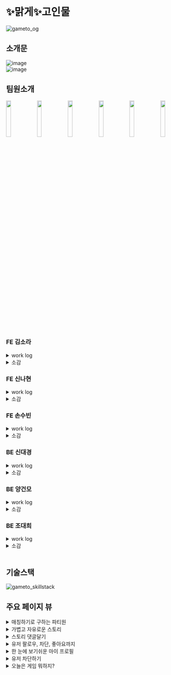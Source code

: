 # ✨맑게✨고인물

![gameto_og](https://user-images.githubusercontent.com/111413253/214849189-3abe2fbd-008c-42ee-b4d1-96f9164d7005.png)

## 소개문

![image](https://user-images.githubusercontent.com/110885981/215445088-c01268d2-0d3f-403c-9d07-217bc7393eda.png)</br>
![image](https://user-images.githubusercontent.com/110885981/215445186-a0a24c51-59e1-4056-90d1-88e3a0a7905e.png)

## 팀원소개

<img src="https://user-images.githubusercontent.com/110885981/215442916-9a93b855-98aa-4393-9b01-66fe676081ab.png" width = 16% height = 16%> <img src="https://user-images.githubusercontent.com/110885981/215443206-68d62057-3612-4ac6-8cfe-6fef6c7d6af6.png" width = 16% height = 16%> <img src="https://user-images.githubusercontent.com/110885981/215443087-93c83162-682e-4289-99df-677b2b2f9760.png" width = 16% height = 16%> <img src="https://user-images.githubusercontent.com/110885981/215442791-f15c67e9-9929-4128-bd2c-a2e2798cce86.png" width = 16% height = 16%> <img src="https://user-images.githubusercontent.com/110885981/215441108-d59792fa-2658-4973-8de8-60f5e743a8e4.png" width = 16% height = 16%> <img src="https://user-images.githubusercontent.com/110885981/215442510-4e9c8590-8b5a-421f-9c24-75fe26611b0d.png" width = 16% height = 16%>

### FE 김소라
<details>
<summary>work log</summary>

- 로그인 페이지 뷰 구현 및 유효성검사
- 매칭하기 페이지 뷰 구현 및 페이지네이션 구현
- 매칭하기 작성하기,수정하기 페이지 뷰 구현
- 검색하기 기능 구현
- 게임추천하기 드래그앤 드롭 구현및 사운드 추가
- `redux toolkit`을 이용해 상태 업데이트와 persist 미들웨어를 사용해 로컬스토리지에 저장  
</details>

<details>
<summary>소감</summary>

메인 프로젝트 시작전에는 남들에 비해 못해서 많은 불안감이 있었지만 팀원들이 너무 좋고 으쌰으쌰하는 분위기라 항상까지는 아니지만 즐겁게 작업하고 있습니다 😀
  리덕스 툴킷을 쓰면서 아직 어려운 부분도 있지만 비동기가 아닌 상태관리에서는 잘쓰고 있습니다 간단한 CRUD 부분만 맡았지만 막상 구현해보니 생각하지도 못한 부분에서 에러가 났지만 소통하여 같이 해결해 나가고 백엔드 쪽에서 실시간으로 어떤 에러가 뜨는지 실시간으로 알려 주실 정도로 협업이 잘되고 이게 진정한 협업이 아닐까 생각 합니다 맑고 고인물 즐겁다✨
</details>

### FE 신나현
<details>
<summary>work log</summary>

- figma 작업 90%정도(프론트 선생님들 인정인가요)
- 전역스타일 기초 작업, 모바일 반응형 구현
- 회원가입 페이지 뷰 구현 및 유효성 검사, API 연결
- 스토리 뷰 구현, API연결, 무한스크롤 구현
- 스토리 상세보기 뷰 구현, API 연결, CRUD 구현
- 스토리 댓글 뷰 구현, API 연결, CRUD 구현
- 스토리 좋아요, 댓글 좋아요 API 연결, 기능 구현 
</details>


<details>
<summary>소감</summary>

API 연결을 자꾸하다보니 axios와 친해질 수 있어서 좋았고, 막연해서 갑갑했지만 무한스크롤 구현하고 나니 뿌듯합니다! 
CRUD 도 스토리, 댓글 이렇게 2번 정도 해보니 감이 좀 잡혀서 나중에 하면 좀 더 잘할 수 있지 않을까 하는 생각에 기분이가 좋습니다😁
무엇보다 프로젝트는 어떤 사람과 하는지, 소통이 얼마나 잘되는지가 중요하다고 생각하는데 다행히 그런 면에서는 최고의 팀원이 아닐까 싶습니다.
앞으로 정말 이렇게 사람 좋고 우수한 백엔드와 프론트엔드 팀원을 또 만날 수 있을까요?! 팀원 운은 가히 최고였다고 자부합니다!
이렇게 좋은 분위기에 다들 열심히 하고 즐겁게 작업할 수 있게 해주었던 우리 33조 맑은 고인물 선생님들 정말 최고입니다! 내가 많이 아껴여 고생많았습니다!!!
</details>

### FE 손수빈
<details>
<summary>work log</summary>

- 유저 프로필 관련 페이지 뷰 구현 및 API 연결(R, U)
- 유저 프로필 내부 매칭글 및 스토리 페이지네이션 구현(R)
- 블락 리스트 페이지 뷰 구현 및 API 연결(C, R)
- 회원 탈퇴 페이지 뷰 구현 및 API 연결(D)
- 헤더 컴포넌트 API 연결(R)
- 서버 게임 DB와 클라이언트 게임 icon 매칭하는 유틸 함수 제작
- 공통 팝업 컴포넌트 뷰 구현 및 필요한 페이지에 연결
- `open graph` 설정 및 favicon 변경
- `redux toolkit`을 이용해 상태 업데이트를 반영하여 즉각적인 화면 렌더링 구현
</details>


<details>
<summary>소감</summary>

아무런 아이디어도 없이 '미디어'라는 커다란 카테고리 아래에 모였던 6명이 한 달 남짓한 짧은 시간동안 많은 것을 해냈습니다.
이미 만들어진 서비스가 아닌, 공통적인 관심사인 '게임'이라는 주제로 정말 우리가 만들고 싶은 서비스를 만드는 과정이었기에 즐겁게 작업할 수 있었습니다!
어렵지 않을까 싶었던 요구사항들을 뚝딱뚝딱 해결해주었던 든든한 백엔드 팀원들, 모르는 부분은 어떻게든 공부하여 만들어오는 재능 넘치는 프론트 팀원들과 함께할 수 있어서 너무나 다행입니다.
다만 저의 경우 기본적인 CRUD만을 담당하게 되어서 다른 프론트 팀원들이 과하게 힘든 작업들을 거쳐야하지 않았나 하는 아쉬움이 남네요!
비록 스스로 구현하지는 못했더라도 작성해주신 코드를 보면서 또 한 번 공부할 수 있는 귀한 시간이었습니다! 감사해요 맑게고인물! 💖즐겁다💖!
</details>

### BE 신대경
<details>
<summary>work log</summary>

- 게임 DB 구축 및 랜덤 게임 추천 로직 구현
- 매칭 게시글 CRUD 기능 구현
- 회원 프로필 이미지 CRUD 기능 구현
- AOP를 활용한 로그 기능 구현
- cloudType 서비스를 활용한 배포
</details>


<details>
<summary>소감</summary>

AWS S3를 이용한 MultipartFile 관리, 게시물 검색, 차단 필터링, 새로운 배포 방식 적용 등, 새로운 기술들을 적용해볼 수 있는 기회가 많아서 좋았습니다. 처음에는 우여곡절이 많았지만 팀원분들과 커뮤니케이션 하면서 해결 방법을 찾아가는 과정 속에서 많은 것을 배웠고, 테스트가 성공했을 때의 짜릿함은 앞으로의 공부에 있어서 좋은 원동력이 될 것 같습니다.
스스로 다짐을 하게 된 부분이 있다면, 항상 자기 자신을 의심하는 자세를 가져야 겠다는 것이었습니다. 팀 내부적으로 토론을 하거나 정보를 공유할 때 설명을 덧붙이는 경우가 많은데, 돌이켜 생각해보면 근거가 부족한 설명이나 의견이 더러 있었다는 것을 느낍니다. 결국 부족했던 정보 때문에 해당 내용을 다시 공부하거나 다른 대안을 찾아야 하는 상황까지 생길 수 있기 때문에, 무엇을 안다는 생각이 든다면 끊임없이 의심하고 확인을 거듭하는 습관 또는 자세를 갖춰야 할 것 같다는 생각을 했습니다.
무엇보다 중요한 것은 프로젝트를 통해 '협업'을 해보았다는 것입니다. 실무 협업은 프로젝트 협업과는 또 느낌이 많이 다를 수 있겠지만 일단 경험해 보았다는 사실이 중요하고, 해 보았기 때문에 실무 협업에 대한 막연한 안개가 조금이나마 걷히고 잘 할 수 있을거라는 자신감을 얻은 것 같습니다.
</details>

### BE 양건모
<details>
<summary>work log</summary>

- 스토리 게시판 CRUD 구현  
- form-data 형식으로 파일과, json형태의 글을 받아오게 처리  
- 팔로우 한 유저의 게시물만 따로 볼 수 있게 구현  
- 댓글 게시판 CRUD 구현  
- 사용자가 차단한 유저의 게시글과 댓글은 보이지 않게 처리  
- 스토리 게시판과 댓글에 좋아요 기능 추가 
</details>


<details>
<summary>소감</summary>

메인 프로젝트를 시작하기 전에는 기획부터 시작해서 모든 것을 스스로 해야했기 때문에 막막함이 있었습니다.  
하지만 좋은 팀원들을 만난 덕분에 많이 배우면서 맡은 부분을 수행할 수 있게 되었습니다.  
구현해 낼 수 있을까라는 의문이 드는 기능을 해내면서 개발의 짜릿함을 느꼈고 이 경험은 앞으로 실무를 하는데 있어서 큰 도움이 될 것 같습니다.  
서로 문제가 생겼을 때마다 공유하며 문제를 해결해 나가는 과정에서 협업이란 무엇인지 깨닫게 되었고  
소통과 분위기가 너무 잘되고 좋은 팀원들 덕분에 프로젝트를 잘 마무리 할 수 있었습니다.
</details> 

### BE 조대희
<details>
<summary>work log</summary>

- Member Rest API 엔드포인트 생성
- Member CRUD Business Logic 구현
- Security 기본 설정 및 JWT 적용
- redis를 활용하여 로그아웃 구현
- 팔로우, 회원 좋아요, 차단 API, Business Logic 구현
</details>


<details>
<summary>소감</summary>


`즐겁다!` 저희 팀의 모토가 아닐까 싶습니다.  
팀의 분위기가 언제나 밝고 의욕이 넘쳐났기에 즐겁고 파이팅 넘치게 팀 활동을 이어나갈 수 있었고, 서로의 어려움과 어쩔 수 없이 생겨나는 갈등을 서로가 도와가며 해결해나가는 저희 팀을 보며 "어디까지나 혼자 하는 것이 편하다"라는 제 생각의 틀을 깰 수 있었던 게 이번 프로젝트를 하며 가장 크게 얻어 가는 것이라고 생각합니다. 팀의 리더가 됐음에도 미숙한 점이 많아 걱정이 앞섰는데 제네럴 부팀장 소라님, 꼼꼼한 서기 나현님, 즐겁다의 인격화 수빈님, 백엔드 해결사 대경님, 영원한 듀오 건모님 모두가 있어 프로젝트를 잘 마무리할 수 있었습니다. 여러 SNS에서 사용되는 회원의 기능과 Security 등을 구현하며 얻은 개발적인 지식 뿐만 아니라  팀 활동의 긍정적인 영향까지 모두를 얻어 갈 수 있었던 프로젝트였기에 다시 한번 팀원분들에게 감사드리고 이런 경험을 잘 녹여내어 어떤 팀이든 잘 적응하는 개발자가 될 수 있도록 증진하도록 하겠습니다!
</details> 
</br>

## 기술스택
![gameto_skillstack](https://user-images.githubusercontent.com/110885981/215437238-f5c2903b-c529-4de9-ae1f-e8cbddf3ea98.png)

## 주요 페이지 뷰

<details>
<summary>매칭하기로 구하는 파티원</summary>

![page_01](https://user-images.githubusercontent.com/110885981/215438986-36afae98-5c03-46b3-9b95-5dec6235ceef.gif)

</details>

<details>
<summary>가볍고 자유로운 스토리</summary>

![page_02](https://user-images.githubusercontent.com/110885981/215440663-a39c92d3-4c25-4f1f-b2b1-cd817029bc1a.gif)

</details>

<details>
<summary>스토리 댓글달기</summary>

![page_03](https://user-images.githubusercontent.com/110885981/215439156-bbf1b4d9-3e0c-4fb1-805e-cd0b2a94186d.gif)

</details>

<details>
<summary>유저 팔로우, 차단, 좋아요까지</summary>

![page_04](https://user-images.githubusercontent.com/110885981/215439177-49782fef-7fc6-453a-a095-db03a6a95c86.gif)

</details>

<details>
<summary>한 눈에 보기쉬운 마이 프로필</summary>

![page_05](https://user-images.githubusercontent.com/110885981/215439198-a3f24158-6df6-4a0b-aad6-bd6d7f858db8.gif)

</details>

<details>
<summary>유저 차단하기</summary>

![page_06](https://user-images.githubusercontent.com/110885981/215439224-08c208f9-6ee1-4fb7-b0d1-10c17b089781.gif)
</details>

<details>
<summary>오늘은 게임 뭐하지?</summary>

![page_07](https://user-images.githubusercontent.com/110885981/215439262-f1466081-3830-44b1-9a3e-bd3d01910a1f.gif)
</details>
